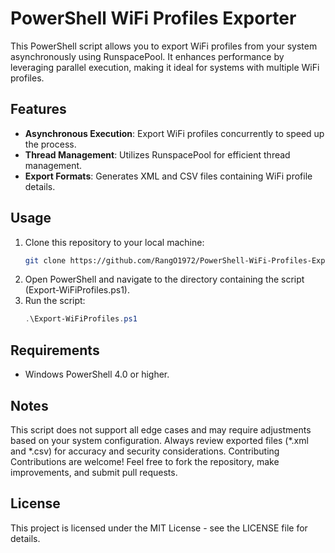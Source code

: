 # PowerShell WiFi Profiles Exporter

This PowerShell script allows you to export WiFi profiles from your system asynchronously using RunspacePool. It enhances performance by leveraging parallel execution, making it ideal for systems with multiple WiFi profiles.

## Features

- **Asynchronous Execution**: Export WiFi profiles concurrently to speed up the process.
- **Thread Management**: Utilizes RunspacePool for efficient thread management.
- **Export Formats**: Generates XML and CSV files containing WiFi profile details.

## Usage

1. Clone this repository to your local machine:
   ```bash
   git clone https://github.com/RangO1972/PowerShell-WiFi-Profiles-Exporter.git
   ```
2. Open PowerShell and navigate to the directory containing the script (Export-WiFiProfiles.ps1).
3. Run the script:
   ```powershell
   .\Export-WiFiProfiles.ps1
   ```

## Requirements
* Windows PowerShell 4.0 or higher.
  
## Notes
This script does not support all edge cases and may require adjustments based on your system configuration.
Always review exported files (*.xml and *.csv) for accuracy and security considerations.
Contributing
Contributions are welcome! Feel free to fork the repository, make improvements, and submit pull requests.

## License
This project is licensed under the MIT License - see the LICENSE file for details.
